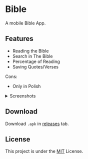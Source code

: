 # Bible

A mobile Bible App.

## Features

- Reading the Bible
- Search in The Bible
- Percentage of Reading
- Saving Quotes/Verses

Cons:
- Only in Polish

<details>
  <summary>Screenshots</summary>

  <!-- table with screenshots -->
  | Main Page | Book Page | Chapter Page |
  |:---------:|:---------:|:------------:|
  | <img src="screenshots/bibre_main_page.jpg" alt="MainPage" width="200" > | <img src="screenshots/bibre_book_page.jpg" alt="BookPage" width="200" > | <img src="screenshots/bibre_chapter_page.jpg" alt="ChapterPage" width="200" > |

  | Search Page | Percentage Page | Qutoes Page |
  |:---------:|:---------:|:------------:|
  | <img src="screenshots/bibre_search_page.jpg" alt="SearchPage" width="200" > | <img src="screenshots/bibre_percentage_page.jpg" alt="PercentPage" width="200" > | <img src="screenshots/bibre_quotes_page.jpg" alt="QuotesPage" width="200" > |
  
  | Dark Mode & Navigation Drawer |
  |:-----------------------------:|
  | <img src="screenshots/bibre_darkmode_drawer.jpg" alt="DarkModeDrawer" width="200" > |
</details>

## Download

Download `.apk` in [releases](https://github.com/Zielin0/bibre/releases) tab.

## License

This project is under the [MIT](./LICENSE) License.